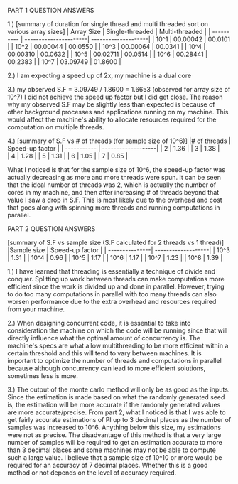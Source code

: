 PART 1 QUESTION ANSWERS

1.) [summary of duration for single thread and multi threaded sort on various array sizes]
| Array Size | Single-threaded       | Multi-threaded      |
| ---------- | ----------------------| --------------------|
| 10^1       | 00.00042              | 00.0101             |
| 10^2       | 00.00044              | 00.0550             |
| 10^3       | 00.00064              | 00.0341             |
| 10^4       | 00.00310              | 00.0632             |
| 10^5       | 00.02711              | 00.0514             |
| 10^6       | 00.28441              | 00.2383             |
| 10^7       | 03.09749              | 01.8600             |

2.)
I am expecting a speed up of 2x, my machine is a dual core

3.)
my observed S.F = 3.09749 / 1.8600 = 1.6653 (observed for array size of 10^7)
I did not achieve the speed up factor but I did get close. The reason why my observed S.F may be slightly less than expected is because of other background processes and applications running on my machine. This would affect the machine's ability to allocate resources required for the computation on multiple threads.

4.)
[summary of S.F vs # of threads (for sample size of 10^6)]
|# of threads | Speed-up factor    | 
| ----------- | -------------------| 
| 2           | 1.36               | 
| 3           | 1.38               |  
| 4           | 1.28               | 
| 5           | 1.31               | 
| 6           | 1.05               | 
| 7           | 0.85               |

What I noticed is that for the sample size of 10^6, the speed-up factor was actually decreasing as more and more threads were spun. It can be seen that the ideal number of threads was 2, which is actually the number of cores in my machine, and then after increasing # of threads beyond that value I saw a drop in S.F. This is most likely due to the overhead and cost that goes along with spinning more threads and running computations in parallel.

PART 2 QUESTION ANSWERS

[summary of S.F vs sample size (S.F calculated for 2 threads vs 1 thread)]
|Sample size     | Speed-up factor    | 
| ---------------| -------------------| 
| 10^3           | 1.31               | 
| 10^4           | 0.96               | 
| 10^5           | 1.17               | 
| 10^6           | 1.17               | 
| 10^7           | 1.23               | 
| 10^8           | 1.39               | 

1.)
I have learned that threading is essentially a technique of divide and conquer. Splitting up work between threads can make computations more efficient since the work is divided up and done in parallel. However, trying to do too many computations in parallel with too many threads can also worsen performance due to the extra overhead and resources required from your machine.

2.)
When designing concurrent code, it is essential to take into consideration the machine on which the code will be running since that will directly influence what the optimal amount of concurrency is. The machine's specs are what allow multithreading to be more efficient within a certain threshold and this will tend to vary between machines. It is important to optimize the number of threads and computations in parallel because although concurrency can lead to more efficient solutions, sometimes less is more. 

3.)
The output of the monte carlo method will only be as good as the inputs. Since the estimation is made based on what the randomly generated seed is, the estimation will be more accurate if the randomly generated values are more accurate/precise. From part 2, what I noticed is that I was able to get fairly accurate estimations of PI up to 3 decimal places as the number of samples was increased to 10^6. Anything below this size, my estimations were not as precise. The disadvantage of this method is that a very large number of samples will be required to get an estimation accurate to more than 3 decimal places and some machines may not be able to compute such a large value. I believe that a sample size of 10^10 or more would be required for an accuracy of 7 decimal places. Whether this is a good method or not depends on the level of accuracy required.

